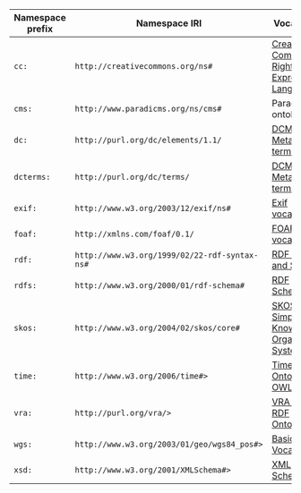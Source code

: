 | Namespace prefix | Namespace IRI                                 | Vocabulary                                                                               |
|------------------|-----------------------------------------------|------------------------------------------------------------------------------------------|
| `cc:`            | `http://creativecommons.org/ns#`              | [Creative Commons Rights Expression Language](https://creativecommons.org/ns#)           |
| `cms:`           | `http://www.paradicms.org/ns/cms#`            | Paradicms ontology                                                                       |
| `dc:`            | `http://purl.org/dc/elements/1.1/`            | [DCMI Metadata terms](https://www.dublincore.org/specifications/dublin-core/dcmi-terms/) |
| `dcterms:`       | `http://purl.org/dc/terms/`                   | [DCMI Metadata terms](https://www.dublincore.org/specifications/dublin-core/dcmi-terms/) |
| `exif:`          | `http://www.w3.org/2003/12/exif/ns#`          | [Exif vocabulary](https://www.w3.org/2003/12/exif/)                                      |
| `foaf:`          | `http://xmlns.com/foaf/0.1/`                  | [FOAF vocabulary](http://xmlns.com/foaf/0.1/)                                            |
| `rdf:`           | `http://www.w3.org/1999/02/22-rdf-syntax-ns#` | [RDF Model and Syntax](http://www.w3.org/1999/02/22-rdf-syntax-ns#)                      |
| `rdfs:`          | `http://www.w3.org/2000/01/rdf-schema#`       | [RDF Schema](https://www.w3.org/TR/rdf-schema/)                                          |
| `skos:`          | `http://www.w3.org/2004/02/skos/core#`        | [SKOS Simple Knowledge Organization System](https://www.w3.org/2004/02/skos/)            |
| `time:`          | `http://www.w3.org/2006/time#>`               | [Time Ontology in OWL](https://www.w3.org/TR/owl-time/)                                  |
| `vra:`           | `http://purl.org/vra/>`                       | [VRA Core RDF Ontology](http://vraweb.org/vra-core-rdf-ontology-available-for-review/)   |
| `wgs:`           | `http://www.w3.org/2003/01/geo/wgs84_pos#>`   | [Basic Geo Vocabulary](https://www.w3.org/2003/01/geo/)                                  |
| `xsd:`           | `http://www.w3.org/2001/XMLSchema#>`          | [XML Schema](https://www.w3.org/XML/Schema)                                              |
